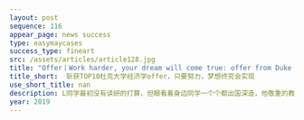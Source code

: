 ```yaml
---
layout: post
sequence: 116
appear_page: news success
type: easymaycases
success_type: fineart
src: /assets/articles/article128.jpg
title: "Offer丨Work harder, your dream will come true: offer from Duke University economics "
title_short:  斩获TOP10杜克大学经济学offer，只要努力，梦想终究会实现
use_short_title: nan
description: L同学最初没有读研的打算，但眼看着身边同学一个个都出国深造，他敬重的教授也为他分析了出国接受进一步的教育的必要性。L同学本身专业成绩优秀，加上他自身谦逊好学，便决定挑战美国名校研究生项目。但是由于决定申研时间较晚，离秋季申请大战开始仅有两个月时间，L同学在同学力荐下找到了易美教育，作为自己申研路上的伙伴。
year: 2019
---
```


